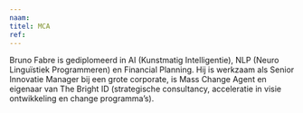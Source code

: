 ```yaml
---
naam: 
titel: MCA
ref: 
---
```

Bruno Fabre is gediplomeerd in AI (Kunstmatig Intelligentie), NLP (Neuro Linguïstiek Programmeren) en Financial Planning. Hij is werkzaam als Senior Innovatie Manager bij een grote corporate, is Mass Change Agent en eigenaar van The Bright ID (strategische consultancy, acceleratie in visie ontwikkeling en change programma’s).